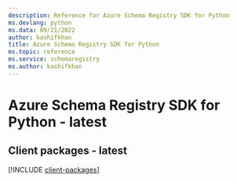```yaml
---
description: Reference for Azure Schema Registry SDK for Python
ms.devlang: python
ms.data: 09/21/2022
author: kashifkhan
title: Azure Schema Registry SDK for Python
ms.topic: reference
ms.service: schemaregistry
ms.author: kashifkhan
---
```

# Azure Schema Registry SDK for Python - latest

## Client packages - latest
[!INCLUDE [client-packages](schema-registry-client-index.md)]